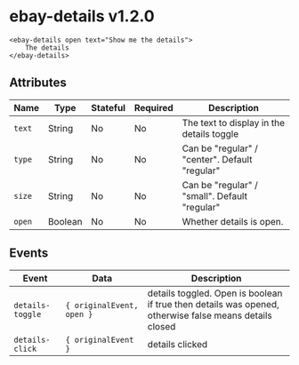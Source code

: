 # ebay-details v1.2.0

```marko
<ebay-details open text="Show me the details">
    The details
</ebay-details>
```

## Attributes

Name | Type | Stateful | Required | Description
--- | --- | --- | --- | ---
`text` | String | No | No | The text to display in the details toggle
`type` | String | No | No | Can be "regular" / "center". Default "regular"
`size` | String | No | No | Can be "regular" / "small". Default "regular"
`open` | Boolean | No | No | Whether details is open.

## Events

Event | Data | Description
--- | --- | ---
`details-toggle` | `{ originalEvent, open }` | details toggled. Open is boolean if true then details was opened, otherwise false means details closed
`details-click` | `{ originalEvent }` | details clicked

